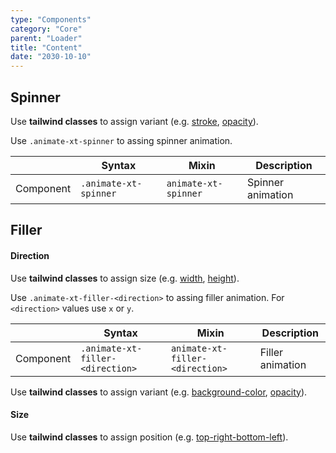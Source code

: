 ```yaml
---
type: "Components"
category: "Core"
parent: "Loader"
title: "Content"
date: "2030-10-10"
---
```


## Spinner

Use **tailwind classes** to assign variant (e.g. [stroke](https://tailwindcss.com/docs/stroke), [opacity](https://tailwindcss.com/docs/opacity)).

Use `.animate-xt-spinner` to assing spinner animation.

<div class="xt-overflow-sub overflow-y-hidden overflow-x-scroll my-4 xt-m-auto w-full">

|                      | Syntax                          | Mixin            | Description                   |
| ----------------------- | ----------------------------------------- | -----------------------------| ----------------------------- |
| Component                  | `.animate-xt-spinner`                     | `animate-xt-spinner`                | Spinner animation            |

</div>

<demo>
  <demovanilla src="vanilla/components/core/loader/spinner">
  </demovanilla>
  <demovanilla src="vanilla/components/core/loader/spinner-inverse">
  </demovanilla>
</demo>

## Filler

#### Direction

Use **tailwind classes** to assign size (e.g. [width](https://tailwindcss.com/docs/width), [height](https://tailwindcss.com/docs/height)).

Use `.animate-xt-filler-<direction>` to assing filler animation. For `<direction>` values use `x` or `y`.

<div class="xt-overflow-sub overflow-y-hidden overflow-x-scroll my-4 xt-m-auto w-full">

|                      | Syntax                          | Mixin            | Description                   |
| ----------------------- | ----------------------------------------- | -----------------------------| ----------------------------- |
| Component                  | `.animate-xt-filler-<direction>`                     | `animate-xt-filler-<direction>`                | Filler animation            |

</div>

Use **tailwind classes** to assign variant (e.g. [background-color](https://tailwindcss.com/docs/background-color), [opacity](https://tailwindcss.com/docs/opacity)).

<demo>
  <demovanilla src="vanilla/components/core/loader/filler-x">
  </demovanilla>
  <demovanilla src="vanilla/components/core/loader/filler-y">
  </demovanilla>
  <demovanilla src="vanilla/components/core/loader/filler-inverse">
  </demovanilla>
</demo>

#### Size

Use **tailwind classes** to assign position (e.g. [top-right-bottom-left](https://tailwindcss.com/docs/top-right-bottom-left)).

<demo>
  <demovanilla src="vanilla/components/core/loader/filler-size-x">
  </demovanilla>
  <demovanilla src="vanilla/components/core/loader/filler-size-top">
  </demovanilla>
  <demovanilla src="vanilla/components/core/loader/filler-size-bottom">
  </demovanilla>
</demo>

<demo>
  <demovanilla src="vanilla/components/core/loader/filler-size-y">
  </demovanilla>
  <demovanilla src="vanilla/components/core/loader/filler-size-left">
  </demovanilla>
  <demovanilla src="vanilla/components/core/loader/filler-size-right">
  </demovanilla>
</demo>
